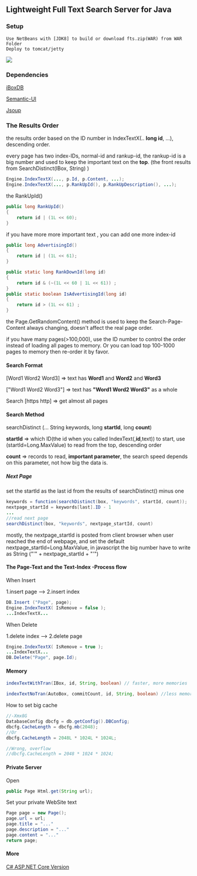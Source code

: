 ## Lightweight Full Text Search Server for Java

### Setup

```
Use NetBeans with [JDK8] to build or download fts.zip(WAR) from WAR Folder
Deploy to tomcat/jetty
```


![](https://github.com/iboxdb/ftserver/raw/master/FTServer/web/css/fts2.png)

### Dependencies
[iBoxDB](http://www.iboxdb.com)

[Semantic-UI](http://semantic-ui.com/)

[Jsoup](http://jsoup.org/)



### The Results Order
the results order based on the ID number in IndexTextX(.. **long id**, ...),  descending order.

every page has two index-IDs, normal-id and rankup-id, the rankup-id is a big number and used to keep the important text on the **top**.  (the front results from SearchDistinct(IBox, String) )
````java
Engine.IndexTextX(..., p.Id, p.Content, ...);
Engine.IndexTextX(..., p.RankUpId(), p.RankUpDescription(), ...);
````

the RankUpId()
````java
public long RankUpId()
{
    return id | (1L << 60);
}
````

if you have more more important text , you can add one more index-id
````java
public long AdvertisingId()
{
    return id | (1L << 61);
}
````
````java
public static long RankDownId(long id)
{
    return id & (~(1L << 60 | 1L << 61)) ;
}
public static boolean IsAdvertisingId(long id)
{
    return id > (1L << 61) ;
}
````


the Page.GetRandomContent() method is used to keep the Search-Page-Content always changing, doesn't affect the real page order.

if you have many pages(>100,000),  use the ID number to control the order instead of loading all pages to memory. Or you can load top 100-1000 pages to memory then re-order it by favor. 


#### Search Format

[Word1 Word2 Word3] => text has **Word1** and **Word2** and **Word3**

["Word1 Word2 Word3"] => text has **"Word1 Word2 Word3"** as a whole

Search [https http] => get almost all pages

#### Search Method
searchDistinct (... String keywords, long **startId**, long **count**)

**startId** => which ID(the id when you called IndexText(,**id**,text)) to start, use (startId=Long.MaxValue) to read from the top, descending order

**count** => records to read,  **important parameter**, the search speed depends on this parameter, not how big the data is.

##### Next Page
set the startId as the last id from the results of searchDistinct() minus one

```java
keywords = function(searchDistinct(box, "keywords", startId, count));
nextpage_startId = keywords[last].ID - 1 
...
//read next page
searchDistinct(box, "keywords", nextpage_startId, count)
```

mostly, the nextpage_startId is posted from client browser when user reached the end of webpage, and set the default nextpage_startId=Long.MaxValue, in javascript the big number have to write as String ("'" + nextpage_startId + "'")


#### The Page-Text and the Text-Index -Process flow

When Insert

1.insert page --> 2.insert index
````java
DB.Insert ("Page", page);
Engine.IndexTextX( IsRemove = false );
...IndexTextX...
````


When Delete

1.delete index --> 2.delete page
````java
Engine.IndexTextX( IsRemove = true );
...IndexTextX...
DB.Delete("Page", page.Id);
````

#### Memory
````java
indexTextWithTran(IBox, id, String, boolean) // faster, more memories

indexTextNoTran(AutoBox, commitCount, id, String, boolean) //less memory, not recommended.
````

How to set big cache
```java
//-Xmx8G
DatabaseConfig dbcfg = db.getConfig().DBConfig; 
dbcfg.CacheLength = dbcfg.mb(2048);
//Or
dbcfg.CacheLength = 2048L * 1024L * 1024L;

//Wrong, overflow
//dbcfg.CacheLength = 2048 * 1024 * 1024;
```


#### Private Server
Open 
```java
public Page Html.get(String url);
```
Set your private WebSite text
```java
Page page = new Page();
page.url = url;
page.title = "..."
page.description = "..."
page.content = "..."
return page;
```

#### More
[C# ASP.NET Core Version](https://github.com/iboxdb/ftserver-cs)



